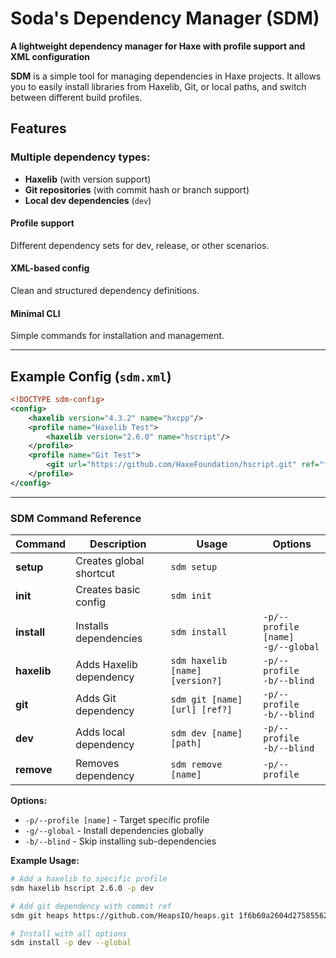 # **Soda's Dependency Manager (SDM)**

**A lightweight dependency manager for Haxe with profile support and XML configuration**

**SDM** is a simple tool for managing dependencies in Haxe projects. It allows you to easily install libraries from Haxelib, Git, or local paths, and switch between different build profiles.

## **Features**
### **Multiple dependency types:**
- **Haxelib** (with version support)
- **Git repositories** (with commit hash or branch support)
- **Local dev dependencies** (`dev`)

#### **Profile support**
Different dependency sets for dev, release, or other scenarios.
#### **XML-based config**
Clean and structured dependency definitions.
#### **Minimal CLI**
Simple commands for installation and management.

---

## **Example Config (`sdm.xml`)**
```xml
<!DOCTYPE sdm-config>
<config>
	<haxelib version="4.3.2" name="hxcpp"/>
	<profile name="Haxelib Test">
		<haxelib version="2.6.0" name="hscript"/>
	</profile>
	<profile name="Git Test">
		<git url="https://github.com/HaxeFoundation/hscript.git" ref="f718d5f1a651296f6d9bcd6059d570e0d4e511b5" name="hscript"/>
	</profile>
</config>
```

---

### **SDM Command Reference**

| Command | Description | Usage | Options |
|---------|-------------|-------|---------|
| **setup** | Creates global shortcut | `sdm setup` | |
| **init** | Creates basic config | `sdm init` | |
| **install** | Installs dependencies | `sdm install` | `-p/--profile [name]`<br>`-g/--global` |
| **haxelib** | Adds Haxelib dependency | `sdm haxelib [name] [version?]` | `-p/--profile`<br>`-b/--blind` |
| **git** | Adds Git dependency | `sdm git [name] [url] [ref?]` | `-p/--profile`<br>`-b/--blind` |
| **dev** | Adds local dependency | `sdm dev [name] [path]` | `-p/--profile`<br>`-b/--blind` |
| **remove** | Removes dependency | `sdm remove [name]` | `-p/--profile` |

**Options:**
- `-p/--profile [name]` - Target specific profile
- `-g/--global` - Install dependencies globally
- `-b/--blind` - Skip installing sub-dependencies

**Example Usage:**
```sh
# Add a haxelib to specific profile
sdm haxelib hscript 2.6.0 -p dev

# Add git dependency with commit ref
sdm git heaps https://github.com/HeapsIO/heaps.git 1f6b60a2604d275855629353a72f1bf2417d0e39

# Install with all options
sdm install -p dev --global
```

